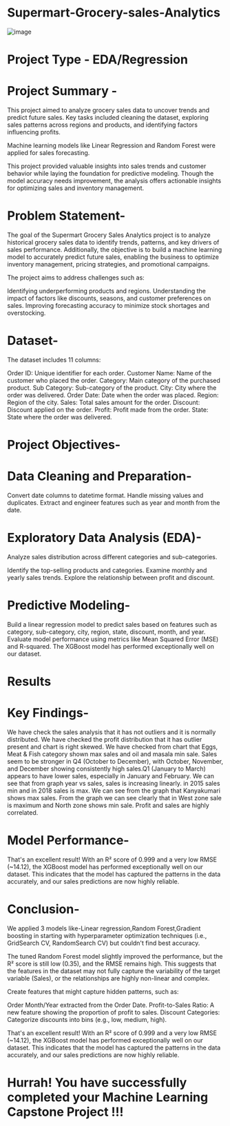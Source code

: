 # Supermart-Grocery-sales-Analytics

![image](https://github.com/user-attachments/assets/a25aafb3-1d95-435f-b990-e13122b6b3c0)


# Project Type - EDA/Regression

# Project Summary -
This project aimed to analyze grocery sales data to uncover trends and predict future sales. Key tasks included cleaning the dataset, exploring sales patterns across regions and products, and identifying factors influencing profits.

Machine learning models like Linear Regression and Random Forest were applied for sales forecasting.

This project provided valuable insights into sales trends and customer behavior while laying the foundation for predictive modeling. Though the model accuracy needs improvement, the analysis offers actionable insights for optimizing sales and inventory management.

# Problem Statement-
The goal of the Supermart Grocery Sales Analytics project is to analyze historical grocery sales data to identify trends, patterns, and key drivers of sales performance. Additionally, the objective is to build a machine learning model to accurately predict future sales, enabling the business to optimize inventory management, pricing strategies, and promotional campaigns.

The project aims to address challenges such as:

Identifying underperforming products and regions.
Understanding the impact of factors like discounts, seasons, and customer preferences on sales.
Improving forecasting accuracy to minimize stock shortages and overstocking.

# Dataset-
The dataset includes 11 columns:

Order ID: Unique identifier for each order.
Customer Name: Name of the customer who placed the order.
Category: Main category of the purchased product.
Sub Category: Sub-category of the product.
City: City where the order was delivered.
Order Date: Date when the order was placed.
Region: Region of the city.
Sales: Total sales amount for the order.
Discount: Discount applied on the order.
Profit: Profit made from the order.
State: State where the order was delivered.

# Project Objectives-
# Data Cleaning and Preparation-
Convert date columns to datetime format.
Handle missing values and duplicates.
Extract and engineer features such as year and month from the date.

# Exploratory Data Analysis (EDA)-
Analyze sales distribution across different categories and sub-categories.

Identify the top-selling products and categories.
Examine monthly and yearly sales trends.
Explore the relationship between profit and discount.

# Predictive Modeling-
Build a linear regression model to predict sales based on features such as category, sub-category, city, region, state, discount, month, and year.
Evaluate model performance using metrics like Mean Squared Error (MSE) and R-squared.
The XGBoost model has performed exceptionally well on our dataset.

# Results

# Key Findings-
We have check the sales analysis that it has not outliers and it is normally distributed.
We have checked the profit distribution that it has outlier present and chart is right skewed.
We have checked from  chart that Eggs, Meat & Fish category shown max sales and oil and masala min sale.
Sales seem to be stronger in Q4 (October to December), with October, November, and December showing consistently high sales.Q1 (January to March) appears to have lower sales, especially in January and February.
We can see that from graph year vs sales, sales is increasing linearly. in 2015 sales min and in 2018 sales is max.
We can see from the  graph that Kanyakumari shows max sales.
From the graph we can see clearly that in West zone sale is maximum and North zone shows min sale.
Profit and sales are highly correlated.

# Model Performance-
That's an excellent result! With an R² score of 0.999 and a very low RMSE (~14.12), the XGBoost model has performed exceptionally well on our dataset. This indicates that the model has captured the patterns in the data accurately, and our sales predictions are now highly reliable.


# Conclusion-
We applied 3 models like-Linear regression,Random Forest,Gradient boosting in starting with hyperparameter optimization techniques (i.e., GridSearch CV, RandomSearch CV) but couldn't find best accuracy.

The tuned Random Forest model slightly improved the performance, but the R² score is still low (0.35), and the RMSE remains high. This suggests that the features in the dataset may not fully capture the variability of the target variable (Sales), or the relationships are highly non-linear and complex.

Create features that might capture hidden patterns, such as:

Order Month/Year extracted from the Order Date. Profit-to-Sales Ratio: A new feature showing the proportion of profit to sales. Discount Categories: Categorize discounts into bins (e.g., low, medium, high).

That's an excellent result! With an R² score of 0.999 and a very low RMSE (~14.12), the XGBoost model has performed exceptionally well on our dataset. This indicates that the model has captured the patterns in the data accurately, and our sales predictions are now highly reliable.

# Hurrah! You have successfully completed your Machine Learning Capstone Project !!!
